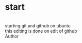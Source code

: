 # start
<br>
starting git and github on ubuntu <br>
this editing is done on edit of github <br>
Author <SWASTIK CHAMOLA>
